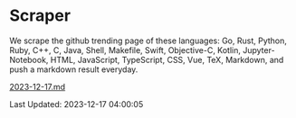 # Scraper

We scrape the github trending page of these languages: Go, Rust, Python, Ruby, C++, C, Java, Shell, Makefile, Swift, Objective-C, Kotlin, Jupyter-Notebook, HTML, JavaScript, TypeScript, CSS, Vue, TeX, Markdown, and push a markdown result everyday.

[2023-12-17.md](https://github.com/yangwenmai/github-trending-backup/blob/master/2023-12-17.md)

Last Updated: 2023-12-17 04:00:05